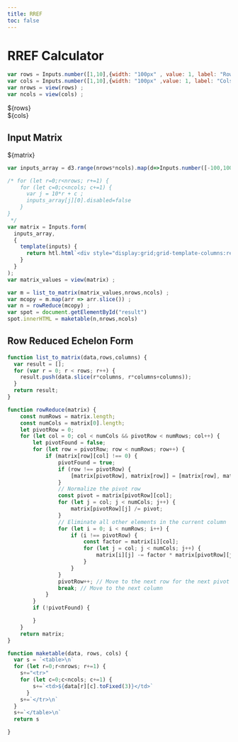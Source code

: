 ```yaml
---
title: RREF
toc: false
---
```


# RREF Calculator
<style>
  

table {
  table-layout: fixed; 
  width: auto;
  margin: 0 auto;
  border: 0px solid ; 
  border-spacing: 0px 3px ; 
  border-collapse: separate ; 

}

th, td {
 width: 100px ;   
 border-top: 1px solid;
 border-bottom: 1px solid ; 
 border-left: .5px solid ; 
 border-right: .5px solid ; 
 border-radius: 2px ; 
 padding: 2px ;   
 background-color: #2b2a33 ; 
}


</style>

```js
var rows = Inputs.number([1,10],{width: "100px" , value: 1, label: "Rows:"}) ; 
var cols = Inputs.number([1,10],{width: "100px" ,value: 1, label: "Cols:"}) ; 
var nrows = view(rows) ; 
var ncols = view(cols) ; 
```
<div class="grid grid-cols-2">
  <div class="card">${rows}</div>
  <div class="card">${cols}</div>
</div>



<div class="grid">
<div class="card" style="margin: auto;">
<h2> Input Matrix </h2>
${matrix}
</div>
</div>

```js
var inputs_array = d3.range(nrows*ncols).map(d=>Inputs.number([-100,100],{value:0,  step:.01, width:"100px;"}))

/* for (let r=0;r<nrows; r+=1) {
    for (let c=0;c<ncols; c+=1) {
      var j = 10*r + c ; 
      inputs_array[j][0].disabled=false
    }
}
 */
var matrix = Inputs.form(
  inputs_array,
  {
    template(inputs) {
      return htl.html`<div style="display:grid;grid-template-columns:repeat(${ncols}, 100px)">${inputs}</div>`;
    }
  }
); 
var matrix_values = view(matrix) ; 
```




```js
var m = list_to_matrix(matrix_values,nrows,ncols) ; 
var mcopy = m.map(arr => arr.slice()) ; 
var n = rowReduce(mcopy) ; 
var spot = document.getElementById("result")
spot.innerHTML = maketable(n,nrows,ncols)
```
<div class="grid">
<div class="card" style="margin: auto;">
<h2> Row Reduced Echelon Form</h2>
<div id="result">
</div>
</div>
</div>

```js
function list_to_matrix(data,rows,columns) {
  var result = [];
  for (var r = 0; r < rows; r++) {
    result.push(data.slice(r*columns, r*columns+columns));
  }
  return result;
}
```
```js
function rowReduce(matrix) {
    const numRows = matrix.length;
    const numCols = matrix[0].length;
    let pivotRow = 0;
    for (let col = 0; col < numCols && pivotRow < numRows; col++) {
        let pivotFound = false;
        for (let row = pivotRow; row < numRows; row++) {
            if (matrix[row][col] !== 0) {
                pivotFound = true;
                if (row !== pivotRow) {
                    [matrix[pivotRow], matrix[row]] = [matrix[row], matrix[pivotRow]]; // Swap rows  
                }
                // Normalize the pivot row
                const pivot = matrix[pivotRow][col];
                for (let j = col; j < numCols; j++) {
                    matrix[pivotRow][j] /= pivot;
                }
                // Eliminate all other elements in the current column
                for (let i = 0; i < numRows; i++) {
                    if (i !== pivotRow) {
                        const factor = matrix[i][col];
                        for (let j = col; j < numCols; j++) {
                            matrix[i][j] -= factor * matrix[pivotRow][j];
                        }
                    }
                }
                pivotRow++; // Move to the next row for the next pivot
                break; // Move to the next column
            }
        }
        if (!pivotFound) {

        }
    }
    return matrix;
}
```

```js
function maketable(data, rows, cols) {
  var s = `<table>\n`
  for (let r=0;r<nrows; r+=1) {
    s+="<tr>"
    for (let c=0;c<ncols; c+=1) {
        s+=`<td>${data[r][c].toFixed(3)}</td>`
      }
    s+=`</tr>\n`
  }
  s+=`</table>\n`
  return s

}
```